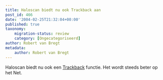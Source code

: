 ```yaml
---
title: Haloscan biedt nu ook Trackback aan
post_id: 466
date: '2004-02-25T21:32:04+00:00'
published: true
taxonomy:
    migration-status: review
    category: [Ongecategoriseerd]
author: Robert van Bregt
metadata:
    author: Robert van Bregt
---
```

Haloscan biedt nu ook een [Trackback](http://haloscan.com/tb/comments/107712516474263353) functie. Het wordt steeds beter op het Net.